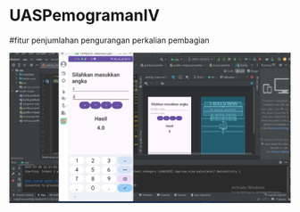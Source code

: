 # UASPemogramanIV

#fitur
penjumlahan
pengurangan
perkalian
pembagian


![alt text](https://github.com/nuriaulfah/UASPemogramanIV/blob/main/running.jpg?raw=true)
